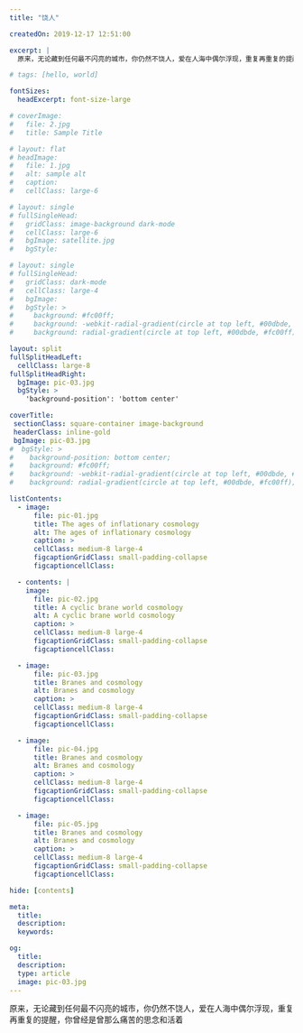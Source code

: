 ```yaml
---
title: "饶人"

createdOn: 2019-12-17 12:51:00

excerpt: |
  原来，无论藏到任何最不闪亮的城市，你仍然不饶人，爱在人海中偶尔浮现，重复再重复的提醒，你曾经是曾那么痛苦的思念和活着

# tags: [hello, world]

fontSizes:
  headExcerpt: font-size-large

# coverImage:
#   file: 2.jpg
#   title: Sample Title

# layout: flat
# headImage:
#   file: 1.jpg
#   alt: sample alt
#   caption:
#   cellClass: large-6

# layout: single
# fullSingleHead:
#   gridClass: image-background dark-mode
#   cellClass: large-6
#   bgImage: satellite.jpg
#   bgStyle:

# layout: single
# fullSingleHead:
#   gridClass: dark-mode
#   cellClass: large-4
#   bgImage:
#   bgStyle: >
#     background: #fc00ff;
#     background: -webkit-radial-gradient(circle at top left, #00dbde, #fc00ff);
#     background: radial-gradient(circle at top left, #00dbde, #fc00ff);

layout: split
fullSplitHeadLeft:
  cellClass: large-8
fullSplitHeadRight:
  bgImage: pic-03.jpg
  bgStyle: >
    'background-position': 'bottom center'

coverTitle:
 sectionClass: square-container image-background
 headerClass: inline-gold
 bgImage: pic-03.jpg
#  bgStyle: >
#    background-position: bottom center;
#    background: #fc00ff;
#    background: -webkit-radial-gradient(circle at top left, #00dbde, #fc00ff);
#    background: radial-gradient(circle at top left, #00dbde, #fc00ff);

listContents:
  - image:
      file: pic-01.jpg
      title: The ages of inflationary cosmology
      alt: The ages of inflationary cosmology
      caption: >
      cellClass: medium-8 large-4
      figcaptionGridClass: small-padding-collapse
      figcaptioncellClass:

  - contents: |
    image:
      file: pic-02.jpg
      title: A cyclic brane world cosmology
      alt: A cyclic brane world cosmology
      caption: >
      cellClass: medium-8 large-4
      figcaptionGridClass: small-padding-collapse
      figcaptioncellClass:

  - image:
      file: pic-03.jpg
      title: Branes and cosmology
      alt: Branes and cosmology
      caption: >
      cellClass: medium-8 large-4
      figcaptionGridClass: small-padding-collapse
      figcaptioncellClass:

  - image:
      file: pic-04.jpg
      title: Branes and cosmology
      alt: Branes and cosmology
      caption: >
      cellClass: medium-8 large-4
      figcaptionGridClass: small-padding-collapse
      figcaptioncellClass:

  - image:
      file: pic-05.jpg
      title: Branes and cosmology
      alt: Branes and cosmology
      caption: >
      cellClass: medium-8 large-4
      figcaptionGridClass: small-padding-collapse
      figcaptioncellClass:

hide: [contents]

meta:
  title:
  description:
  keywords:

og:
  title:
  description:
  type: article
  image: pic-03.jpg
---
```


原来，无论藏到任何最不闪亮的城市，你仍然不饶人，爱在人海中偶尔浮现，重复再重复的提醒，你曾经是曾那么痛苦的思念和活着

